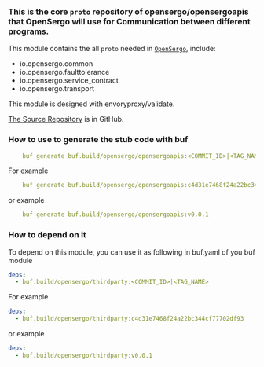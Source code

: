 ### This is the core `proto` repository of opensergo/opensergoapis that OpenSergo will use for Communication between different programs.


This module contains the all `proto` needed in [`OpenSergo`](https://github.com/opensergo), include:
- io.opensergo.common
- io.opensergo.faulttolerance
- io.opensergo.service_contract
- io.opensergo.transport

This module is designed with envoryproxy/validate.

[The Source Repository](https://github.com/jnan806/opensergo-proto/tree/buf.build/proto/opensergo) is in GitHub.

### How to use to generate the stub code with buf
``` yaml
    buf generate buf.build/opensergo/opensergoapis:<COMMIT_ID>|<TAG_NAME>
```
For example
``` yaml
    buf generate buf.build/opensergo/opensergoapis:c4d31e7468f24a22bc344cf77702df93
```
or example
``` yaml
    buf generate buf.build/opensergo/opensergoapis:v0.0.1
```

### How to depend on it
To depend on this module, you can use it as following in buf.yaml of you buf module
``` yaml
deps:
  - buf.build/opensergo/thirdparty:<COMMIT_ID>|<TAG_NAME>
```
For example
``` yaml
deps:
  - buf.build/opensergo/thirdparty:c4d31e7468f24a22bc344cf77702df93
```
or example
``` yaml
deps:
  - buf.build/opensergo/thirdparty:v0.0.1
```